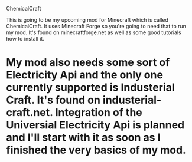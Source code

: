 ChemicalCraft

This is going to be my upcoming mod for Minecraft which is called ChemicalCraft.
It uses Minecraft Forge so you're going to need that to run my mod. It's found on minecraftforge.net as well as some
good tutorials how to install it.

My mod also needs some sort of Electricity Api and the only one currently supported is Industerial Craft. It's found on
industerial-craft.net. Integration of the Universial Electricity Api is planned and I'll start with it as soon as I
finished the very basics of my mod.
=============
